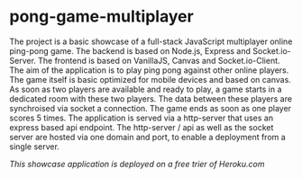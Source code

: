 # pong-game-multiplayer
The project is a basic showcase of a full-stack JavaScript multiplayer online ping-pong game. The backend is based on Node.js, Express and Socket.io-Server. The frontend is based on VanillaJS, Canvas and Socket.io-Client. The aim of the application is to play ping pong against other online players. The game itself is basic optimized for mobile devices and based on canvas. As soon as two players are available and ready to play, a game starts in a dedicated room with these two players. The data between these players are synchroised via socket a connection. The game ends as soon as one player scores 5 times. The application is served via a http-server that uses an express based api endpoint. The http-server / api as well as the socket server are hosted via one domain and port, to enable a deployment from a single server.

*This showcase application is deployed on a free trier of Heroku.com*